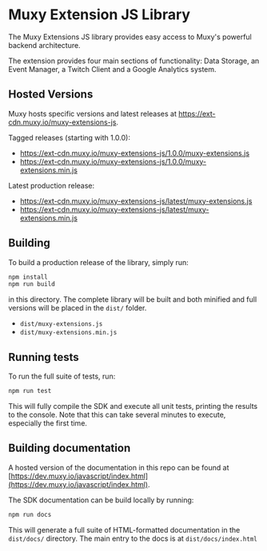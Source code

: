 # Muxy Extension JS Library

The Muxy Extensions JS library provides easy access to Muxy's powerful backend architecture.

The extension provides four main sections of functionality: Data Storage, an Event Manager,
a Twitch Client and a Google Analytics system.

## Hosted Versions

Muxy hosts specific versions and latest releases at https://ext-cdn.muxy.io/muxy-extensions-js.

Tagged releases (starting with 1.0.0):
* https://ext-cdn.muxy.io/muxy-extensions-js/1.0.0/muxy-extensions.js
* https://ext-cdn.muxy.io/muxy-extensions-js/1.0.0/muxy-extensions.min.js

Latest production release:
* https://ext-cdn.muxy.io/muxy-extensions-js/latest/muxy-extensions.js
* https://ext-cdn.muxy.io/muxy-extensions-js/latest/muxy-extensions.min.js

## Building

To build a production release of the library, simply run:

```sh
npm install
npm run build
```

in this directory. The complete library will be built and both minified and full versions will be
placed in the `dist/` folder.

- `dist/muxy-extensions.js`
- `dist/muxy-extensions.min.js`

## Running tests

To run the full suite of tests, run:

```sh
npm run test
```

This will fully compile the SDK and execute all unit tests, printing the results to the console.
Note that this can take several minutes to execute, especially the first time.

## Building documentation

A hosted version of the documentation in this repo can be found at
[https://dev.muxy.io/javascript/index.html](https://dev.muxy.io/javascript/index.html).

The SDK documentation can be build locally by running:

```sh
npm run docs
```

This will generate a full suite of HTML-formatted documentation in the `dist/docs/` directory. The
main entry to the docs is at `dist/docs/index.html`
